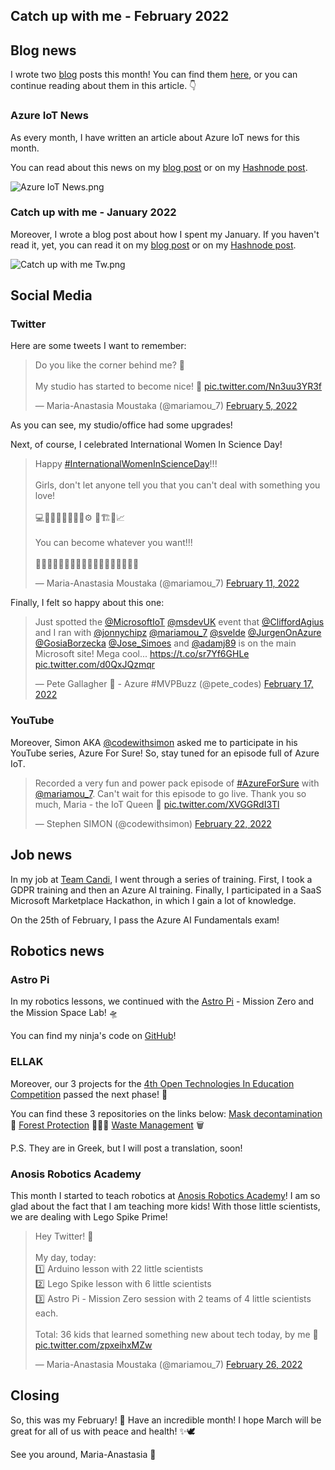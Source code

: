 ## Catch up with me - February 2022

## Blog news
I wrote two [blog](https://www.thinkaboutiot.com/index.php/home/) posts this month! You can find them [here](https://www.thinkaboutiot.com/index.php/2022/02/), or you can continue reading about them in this article. 👇

### Azure IoT News
As every month, I have written an article about Azure IoT news for this month.

You can read about this news on my [blog post](https://www.thinkaboutiot.com/index.php/2022/02/01/azure-iot-news-february-2022-by-think-about-iot/) or on my [Hashnode post](https://mariamou7.hashnode.dev/azure-iot-news-february-2022-by-think-about-iot).

![Azure IoT News.png](https://cdn.hashnode.com/res/hashnode/image/upload/v1646904656355/eOANi-jnZ.png)

### Catch up with me - January 2022
Moreover, I wrote a blog post about how I spent my January. If you haven't read it, yet, you can read it on my [blog post](https://www.thinkaboutiot.com/index.php/2022/02/02/catch-up-with-me-january-2022/) or on my [Hashnode post](https://mariamou7.hashnode.dev/catch-up-with-me-january-2022).

![Catch up with me Tw.png](https://cdn.hashnode.com/res/hashnode/image/upload/v1646904699225/MGgP6sJW9.png)

## Social Media
### Twitter
Here are some tweets I want to remember:

<blockquote class="twitter-tweet"><p lang="en" dir="ltr">Do you like the corner behind me? 🤔<br><br>My studio has started to become nice! 🥰 <a href="https://t.co/Nn3uu3YR3f">pic.twitter.com/Nn3uu3YR3f</a></p>&mdash; Maria-Anastasia Moustaka (@mariamou_7) <a href="https://twitter.com/mariamou_7/status/1490001797775343619?ref_src=twsrc%5Etfw">February 5, 2022</a></blockquote> <script async src="https://platform.twitter.com/widgets.js" charset="utf-8"></script>

As you can see, my studio/office had some upgrades!

Next, of course, I celebrated International Women In Science Day!

<blockquote class="twitter-tweet"><p lang="en" dir="ltr">Happy <a href="https://twitter.com/hashtag/InternationalWomenInScienceDay?src=hash&amp;ref_src=twsrc%5Etfw">#InternationalWomenInScienceDay</a>!!!<br><br>Girls, don&#39;t let anyone tell you that you can&#39;t deal with something you love! <br><br>💻🦠🔬💉💊🧬🚀🔭⚙️ 🦾🏗️🧮📈<br><br>You can become whatever you want!!!<br><br>👩‍💻👩‍🔬👩‍⚕️👩‍🚀👷‍♀️👩‍🔧👩‍🏭👩‍🏫👩‍🎓</p>&mdash; Maria-Anastasia Moustaka (@mariamou_7) <a href="https://twitter.com/mariamou_7/status/1492178871633985548?ref_src=twsrc%5Etfw">February 11, 2022</a></blockquote> <script async src="https://platform.twitter.com/widgets.js" charset="utf-8"></script>

Finally, I felt so happy about this one:

<blockquote class="twitter-tweet"><p lang="en" dir="ltr">Just spotted the <a href="https://twitter.com/MicrosoftIoT?ref_src=twsrc%5Etfw">@MicrosoftIoT</a> <a href="https://twitter.com/msdevUK?ref_src=twsrc%5Etfw">@msdevUK</a> event that <a href="https://twitter.com/CliffordAgius?ref_src=twsrc%5Etfw">@CliffordAgius</a> and I ran with <a href="https://twitter.com/jonnychipz?ref_src=twsrc%5Etfw">@jonnychipz</a> <a href="https://twitter.com/mariamou_7?ref_src=twsrc%5Etfw">@mariamou_7</a> <a href="https://twitter.com/svelde?ref_src=twsrc%5Etfw">@svelde</a> <a href="https://twitter.com/JurgenOnAzure?ref_src=twsrc%5Etfw">@JurgenOnAzure</a> <a href="https://twitter.com/GosiaBorzecka?ref_src=twsrc%5Etfw">@GosiaBorzecka</a> <a href="https://twitter.com/Jose_Simoes?ref_src=twsrc%5Etfw">@Jose_Simoes</a> and <a href="https://twitter.com/adamj89?ref_src=twsrc%5Etfw">@adamj89</a> is on the main Microsoft site! Mega cool... <a href="https://t.co/sr7Yf6GHLe">https://t.co/sr7Yf6GHLe</a> <a href="https://t.co/d0QxJQzmqr">pic.twitter.com/d0QxJQzmqr</a></p>&mdash; Pete Gallagher 🐙 - Azure #MVPBuzz (@pete_codes) <a href="https://twitter.com/pete_codes/status/1494292217401331717?ref_src=twsrc%5Etfw">February 17, 2022</a></blockquote> <script async src="https://platform.twitter.com/widgets.js" charset="utf-8"></script>

### YouTube
Moreover, Simon AKA [@codewithsimon](https://twitter.com/codewithsimon) asked me to participate in his YouTube series, Azure For Sure! So, stay tuned for an episode full of Azure IoT.

<blockquote class="twitter-tweet"><p lang="en" dir="ltr">Recorded a very fun and power pack episode of <a href="https://twitter.com/hashtag/AzureForSure?src=hash&amp;ref_src=twsrc%5Etfw">#AzureForSure</a> with <a href="https://twitter.com/mariamou_7?ref_src=twsrc%5Etfw">@mariamou_7</a>. Can&#39;t wait for this episode to go live. Thank you so much, Maria - the IoT Queen 🌟 <a href="https://t.co/XVGGRdI3Tl">pic.twitter.com/XVGGRdI3Tl</a></p>&mdash; Stephen SIMON (@codewithsimon) <a href="https://twitter.com/codewithsimon/status/1496178728535494656?ref_src=twsrc%5Etfw">February 22, 2022</a></blockquote> <script async src="https://platform.twitter.com/widgets.js" charset="utf-8"></script>

## Job news
In my job at [Team Candi](https://candi.gr/), I went through a series of training.
First, I took a GDPR training and then an Azure AI training. Finally, I participated in a SaaS Microsoft Marketplace Hackathon, in which I gain a lot of knowledge.

On the 25th of February, I pass the Azure AI Fundamentals exam!

<div data-iframe-width="150" data-iframe-height="270" data-share-badge-id="38329fc6-a75a-46eb-aca4-4b8714678b29" data-share-badge-host="https://www.credly.com"></div><script type="text/javascript" async src="//cdn.credly.com/assets/utilities/embed.js"></script>

## Robotics news
### Astro Pi
In my robotics lessons, we continued with the [Astro Pi](https://astro-pi.org/) - Mission Zero and the Mission Space Lab! 🛸

You can find my ninja's code on [GitHub](https://github.com/mariamou7/astro-pi-mission-zero-2021-2022)!

### ELLAK
Moreover, our 3 projects for the [4th Open Technologies In Education Competition](https://openedtech.ellak.gr/3nd-open-technologies-in-education-competition/) passed the next phase! 🤖

You can find these 3 repositories on the links below: 
[Mask decontamination](https://github.com/mariamou7/mask-decontamination) 🦠
[Forest Protection](https://github.com/mariamou7/forest-protection) 🌲🚫🔥
[Waste Management](https://github.com/mariamou7/waste-management) 🗑️

P.S. They are in Greek, but I will post a translation, soon!

### Anosis Robotics Academy
This month I started to teach robotics at [Anosis Robotics Academy](https://www.facebook.com/Anosis.Robotics.Academy)! I am so glad about the fact that I am teaching more kids! With those little scientists, we are dealing with Lego Spike Prime!

<blockquote class="twitter-tweet"><p lang="en" dir="ltr">Hey Twitter! 👋<br><br>My day, today:<br>1️⃣ Arduino lesson with 22 little scientists<br>2️⃣ Lego Spike lesson with 6 little scientists<br>3️⃣ Astro Pi - Mission Zero session with 2 teams of 4 little scientists each.<br><br>Total: 36 kids that learned something new about tech today, by me 🥰 <a href="https://t.co/zpxeihxMZw">pic.twitter.com/zpxeihxMZw</a></p>&mdash; Maria-Anastasia Moustaka (@mariamou_7) <a href="https://twitter.com/mariamou_7/status/1497605766471106567?ref_src=twsrc%5Etfw">February 26, 2022</a></blockquote> <script async src="https://platform.twitter.com/widgets.js" charset="utf-8"></script>

## Closing
So, this was my February! 🥰
Have an incredible month! I hope March will be great for all of us with peace and health! ✨🕊️

See you around, 
Maria-Anastasia 🎀